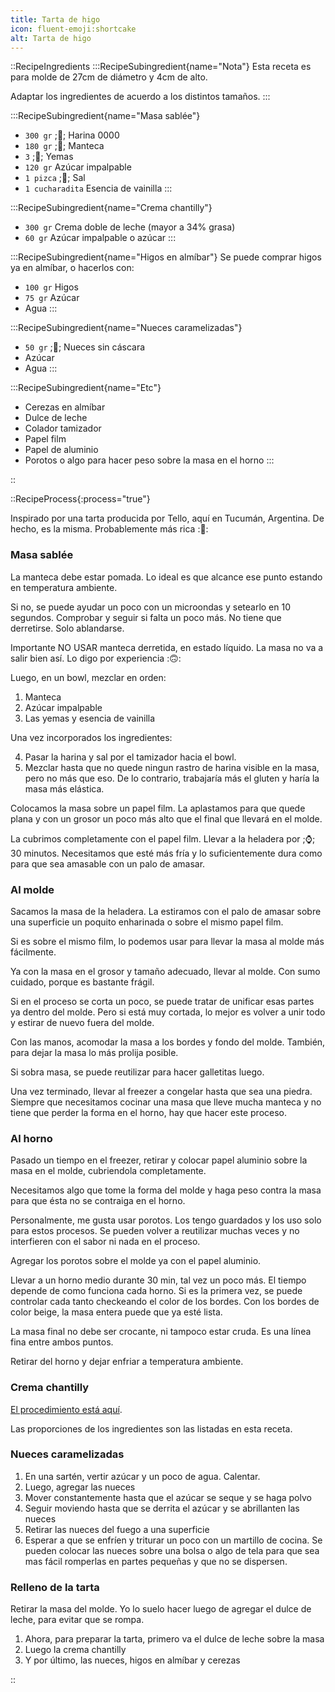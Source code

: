 ```yaml
---
title: Tarta de higo
icon: fluent-emoji:shortcake
alt: Tarta de higo
---
```



::RecipeIngredients
:::RecipeSubingredient{name="Nota"}
Esta receta es para molde de 27cm de diámetro y 4cm de alto.

Adaptar los ingredientes de acuerdo a los distintos tamaños.
:::

:::RecipeSubingredient{name="Masa sablée"}
- `300 gr` ;🌽; Harina 0000
- `180 gr` ;🧈; Manteca
- `3` ;🥚; Yemas
- `120 gr` Azúcar impalpable
- `1 pizca` ;🧂; Sal
- `1 cucharadita` Esencia de vainilla
:::

:::RecipeSubingredient{name="Crema chantilly"}
- `300 gr` Crema doble de leche (mayor a 34% grasa)
- `60 gr` Azúcar impalpable o azúcar
:::

:::RecipeSubingredient{name="Higos en almíbar"}
Se puede comprar higos ya en almíbar, o hacerlos con:

- `100 gr` Higos
- `75 gr` Azúcar
- Agua
:::

:::RecipeSubingredient{name="Nueces caramelizadas"}
- `50 gr` ;🥜; Nueces sin cáscara
- Azúcar
- Agua
:::

:::RecipeSubingredient{name="Etc"}
- Cerezas en almíbar
- Dulce de leche
- Colador tamizador
- Papel film
- Papel de aluminio
- Porotos o algo para hacer peso sobre la masa en el horno
:::

::

::RecipeProcess{:process="true"}

Inspirado por una tarta producida por Tello, aquí en Tucumán, Argentina. De hecho, es la misma. Probablemente más rica :🤗:

### Masa sablée

La manteca debe estar pomada. Lo ideal es que alcance ese punto estando en temperatura ambiente.

Si no, se puede ayudar un poco con un microondas y setearlo en 10 segundos. Comprobar y seguir si falta un poco más. No tiene que derretirse. Solo ablandarse.

Importante NO USAR manteca derretida, en estado líquido. La masa no va a salir bien así. Lo digo por experiencia :🙃:

Luego, en un bowl, mezclar en orden:

1. Manteca
2. Azúcar impalpable
3. Las yemas y esencia de vainilla

Una vez incorporados los ingredientes:

4. Pasar la harina y sal por el tamizador hacia el bowl.
5. Mezclar hasta que no quede ningun rastro de harina visible en la masa, pero no más que eso. De lo contrario, trabajaría más el gluten y haría la masa más elástica.

Colocamos la masa sobre un papel film. La aplastamos para que quede plana y con un grosor un poco más alto que el final que llevará en el molde.

La cubrimos completamente con el papel film. Llevar a la heladera por ;⌚; 30 minutos. Necesitamos que esté más fría y lo suficientemente dura como para que sea amasable con un palo de amasar.

### Al molde

Sacamos la masa de la heladera. La estiramos con el palo de amasar sobre una superficie un poquito enharinada o sobre el mismo papel film.

Si es sobre el mismo film, lo podemos usar para llevar la masa al molde más fácilmente.

Ya con la masa en el grosor y tamaño adecuado, llevar al molde. Con sumo cuidado, porque es bastante frágil. 

Si en el proceso se corta un poco, se puede tratar de unificar esas partes ya dentro del molde. Pero si está muy cortada, lo mejor es volver a unir todo y estirar de nuevo fuera del molde.

Con las manos, acomodar la masa a los bordes y fondo del molde. También, para dejar la masa lo más prolija posible.

Si sobra masa, se puede reutilizar para hacer galletitas luego.

Una vez terminado, llevar al freezer a congelar hasta que sea una piedra. Siempre que necesitamos cocinar una masa que lleve mucha manteca y no tiene que perder la forma en el horno, hay que hacer este proceso.

### Al horno

Pasado un tiempo en el freezer, retirar y colocar papel aluminio sobre la masa en el molde, cubriendola completamente.

Necesitamos algo que tome la forma del molde y haga peso contra la masa para que ésta no se contraiga en el horno. 

Personalmente, me gusta usar porotos. Los tengo guardados y los uso solo para estos procesos. Se pueden volver a reutilizar muchas veces y no interfieren con el sabor ni nada en el proceso.

Agregar los porotos sobre el molde ya con el papel aluminio. 

Llevar a un horno medio durante 30 min, tal vez un poco más. El tiempo depende de como funciona cada horno. Si es la primera vez, se puede controlar cada tanto checkeando el color de los bordes. Con los bordes de color beige, la masa entera puede que ya esté lista.

La masa final no debe ser crocante, ni tampoco estar cruda. Es una línea fina entre ambos puntos.

Retirar del horno y dejar enfriar a temperatura ambiente.

### Crema chantilly

[El procedimiento está aquí](/recetas/crema-chantilly).

Las proporciones de los ingredientes son las listadas en esta receta.

### Nueces caramelizadas

1. En una sartén, vertir azúcar y un poco de agua. Calentar.
2. Luego, agregar las nueces
3. Mover constantemente hasta que el azúcar se seque y se haga polvo
4. Seguir moviendo hasta que se derrita el azúcar y se abrillanten las nueces
5. Retirar las nueces del fuego a una superficie
6. Esperar a que se enfríen y triturar un poco con un martillo de cocina. Se pueden colocar las nueces sobre una bolsa o algo de tela para que sea mas fácil romperlas en partes pequeñas y que no se dispersen.

### Relleno de la tarta

Retirar la masa del molde. Yo lo suelo hacer luego de agregar el dulce de leche, para evitar que se rompa.

1. Ahora, para preparar la tarta, primero va el dulce de leche sobre la masa
2. Luego la crema chantilly
3. Y por último, las nueces, higos en almíbar y cerezas

::